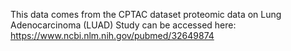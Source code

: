 This data comes from the CPTAC dataset proteomic data on Lung Adenocarcinoma (LUAD) 
Study can be accessed here: [https://www.ncbi.nlm.nih.gov/pubmed/32649874 ](https://pdc.cancer.gov/pdc/study/PDC000153)

